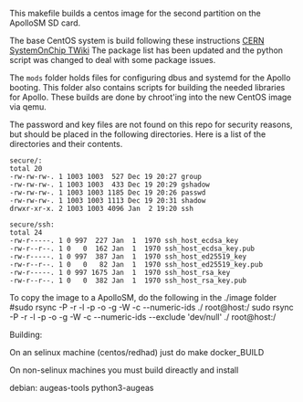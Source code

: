 This makefile builds a centos image for the second partition on the ApolloSM SD card.

The base CentOS system is build following these instructions [CERN SystemOnChip TWiki](https://twiki.cern.ch/twiki/bin/view/SystemOnChip/CentOSForZynqMP)
The package list has been updated and the python script was changed to deal with some package issues. 

The `mods` folder holds files for configuring dbus and systemd for the Apollo booting. 
This folder also contains scripts for building the needed libraries for Apollo.
These builds are done by chroot'ing into the new CentOS image via qemu.

The password and key files are not found on this repo for security reasons, but should be placed in the following directories. 
Here is a list of the directories and their contents. 
```
secure/:
total 20
-rw-rw-rw-. 1 1003 1003  527 Dec 19 20:27 group
-rw-rw-rw-. 1 1003 1003  433 Dec 19 20:29 gshadow
-rw-rw-rw-. 1 1003 1003 1185 Dec 19 20:26 passwd
-rw-rw-rw-. 1 1003 1003 1113 Dec 19 20:31 shadow
drwxr-xr-x. 2 1003 1003 4096 Jan  2 19:20 ssh

secure/ssh:
total 24
-rw-r-----. 1 0 997  227 Jan  1  1970 ssh_host_ecdsa_key
-rw-r--r--. 1 0   0  162 Jan  1  1970 ssh_host_ecdsa_key.pub
-rw-r-----. 1 0 997  387 Jan  1  1970 ssh_host_ed25519_key
-rw-r--r--. 1 0   0   82 Jan  1  1970 ssh_host_ed25519_key.pub
-rw-r-----. 1 0 997 1675 Jan  1  1970 ssh_host_rsa_key
-rw-r--r--. 1 0   0  382 Jan  1  1970 ssh_host_rsa_key.pub
```



To copy the image to a ApolloSM, do the following in the ./image folder
#sudo rsync -P -r -l -p -o -g -W -c --numeric-ids ./ root@host:/
sudo rsync -P -r -l -p -o -g -W -c --numeric-ids --exclude 'dev/null' ./ root@host:/



Building:

On an selinux machine (centos/redhad) just do make docker_BUILD

On non-selinux machines you must build direactly and install

debian:
  augeas-tools python3-augeas
